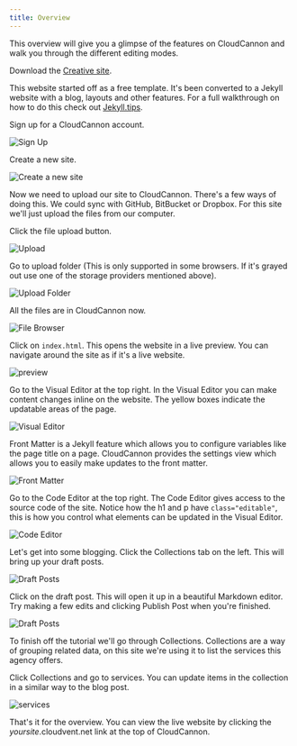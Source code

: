 ```yaml
---
title: Overview
---
```


This overview will give you a glimpse of the features on CloudCannon and walk you through the different editing modes.

Download the [Creative site](/creative.zip).

This website started off as a free template. It's been converted to a Jekyll website with a blog, layouts and other features. For a full walkthrough on how to do this check out [Jekyll.tips](http://jekyll.tips).

Sign up for a CloudCannon account.

![Sign Up](/img/overview/sign_up.png)

Create a new site.

![Create a new site](/img/overview/creative.png)

Now we need to upload our site to CloudCannon. There's a few ways of doing this. We could sync with GitHub, BitBucket or Dropbox. For this site we'll just upload the files from our computer.

Click the file upload button.

![Upload](/img/overview/upload.png)

Go to upload folder (This is only supported in some browsers. If it's grayed out use one of the storage providers mentioned above).

![Upload Folder](/img/overview/upload_folder.png)

All the files are in CloudCannon now.

![File Browser](/img/overview/file_browser.png)

Click on `index.html`. This opens the website in a live preview. You can navigate around the site as if it's a live website.

![preview](/img/overview/preview.png)

Go to the Visual Editor at the top right. In the Visual Editor you can make content changes inline on the website. The yellow boxes indicate the updatable areas of the page.

![Visual Editor](/img/overview/visual_editor.png)

Front Matter is a Jekyll feature which allows you to configure variables like the page title on a page. CloudCannon provides the settings view which allows you to easily make updates to the front matter.

![Front Matter](/img/overview/front_matter.png)

Go to the Code Editor at the top right. The Code Editor gives access to the source code of the site. Notice how the h1 and p have `class="editable"`, this is how you control what elements can be updated in the Visual Editor.

![Code Editor](/img/overview/code_editor.png)

Let's get into some blogging. Click the Collections tab on the left. This will bring up your draft posts.

![Draft Posts](/img/overview/draft_posts.png)

Click on the draft post. This will open it up in a beautiful Markdown editor. Try making a few edits and clicking Publish Post when you're finished.

![Draft Posts](/img/overview/blog_post.png)

To finish off the tutorial we'll go through Collections. Collections are a way of grouping related data, on this site we're using it to list the services this agency offers.

Click Collections and go to services. You can update items in the collection in a similar way to the blog post.

![services](/img/overview/services.png)

That's it for the overview. You can view the live website by clicking the *yoursite*.cloudvent.net link at the top of CloudCannon.
